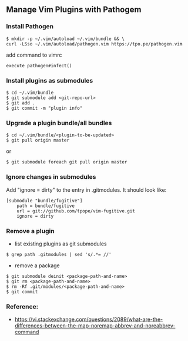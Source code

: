 ## Manage Vim Plugins with Pathogem

### Install Pathogen
```
$ mkdir -p ~/.vim/autoload ~/.vim/bundle && \
curl -LSso ~/.vim/autoload/pathogen.vim https://tpo.pe/pathogen.vim
```

add command to vimrc
```
execute pathogen#infect()
```

###  Install plugins as submodules
```
$ cd ~/.vim/bundle
$ git submodule add <git-repo-url>
$ git add .
$ git commit -m "plugin info"
```

###  Upgrade a plugin bundle/all bundles
```
$ cd ~/.vim/bundle/<plugin-to-be-updated>
$ git pull origin master
```
or
```
$ git submodule foreach git pull origin master
```

###  Ignore changes in submodules

Add "ignore = dirty" to the entry in .gitmodules. It should look like:
```
[submodule "bundle/fugitive"]
	path = bundle/fugitive
	url = git://github.com/tpope/vim-fugitive.git
	ignore = dirty
```

### Remove a plugin

* list existing plugins as git submodules

```
$ grep path .gitmodules | sed 's/.*= //'
```

* remove a package 

```
$ git submodule deinit <package-path-and-name>
$ git rm <package-path-and-name>
$ rm -Rf .git/modules/<package-path-and-name>
$ git commit
```

### Reference:

* https://vi.stackexchange.com/questions/2089/what-are-the-differences-between-the-map-noremap-abbrev-and-noreabbrev-command